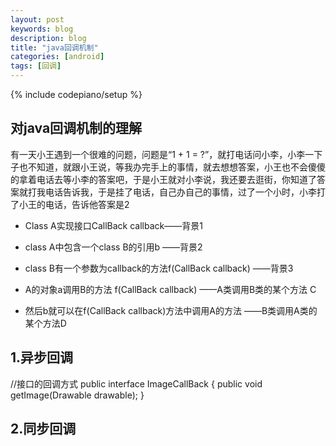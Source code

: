```yaml
---
layout: post
keywords: blog
description: blog
title: "java回调机制"
categories: [android]
tags: [回调]
---
```

{% include codepiano/setup %}

## 对java回调机制的理解

有一天小王遇到一个很难的问题，问题是“1 + 1 = ?”，就打电话问小李，小李一下子也不知道，就跟小王说，等我办完手上的事情，就去想想答案，小王也不会傻傻的拿着电话去等小李的答案吧，于是小王就对小李说，我还要去逛街，你知道了答案就打我电话告诉我，于是挂了电话，自己办自己的事情，过了一个小时，小李打了小王的电话，告诉他答案是2

* Class A实现接口CallBack callback——背景1

* class A中包含一个class B的引用b ——背景2

* class B有一个参数为callback的方法f(CallBack callback) ——背景3

* A的对象a调用B的方法 f(CallBack callback) ——A类调用B类的某个方法 C

* 然后b就可以在f(CallBack callback)方法中调用A的方法 ——B类调用A类的某个方法D

## 1.异步回调

   //接口的回调方式
    public interface ImageCallBack {
        public void getImage(Drawable drawable);
    }

## 2.同步回调